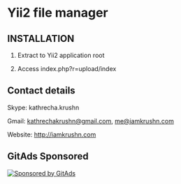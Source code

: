 # Yii2 file manager

INSTALLATION 
-------------------------- 
1) Extract to Yii2 application root 

2) Access index.php?r=upload/index




Contact details
-------------------------- 
Skype: kathrecha.krushn

Gmail: kathrechakrushn@gmail.com, me@iamkrushn.com

Website: http://iamkrushn.com

## GitAds Sponsored
[![Sponsored by GitAds](https://gitads.dev/v1/ad-serve?source=arnabnandy7/yii2-file-manager@github)](https://gitads.dev/v1/ad-track?source=arnabnandy7/yii2-file-manager@github)


